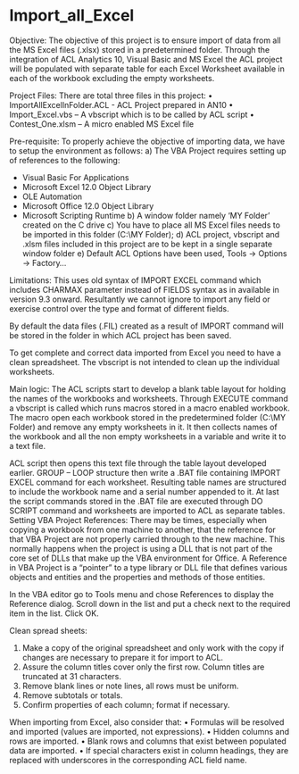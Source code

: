 Import_all_Excel
================

Objective:
The objective of this project is to ensure import of data from all the MS Excel files (.xlsx) stored in a predetermined folder. Through the integration of ACL Analytics 10, Visual Basic and MS Excel the ACL project will be populated with separate table for each Excel Worksheet available in each of the workbook excluding the empty worksheets. 

Project Files:
There are total three files in this project:
•  ImportAllExcelInFolder.ACL - ACL Project prepared in AN10
•	Import_Excel.vbs – A vbscript which is to be called by ACL script
•	Contest_One.xlsm – A micro enabled MS Excel file
 
Pre-requisite:
To properly achieve the objective of importing data, we have to setup the environment as follows:
a)	The VBA Project requires setting up of references to the following:
-	Visual Basic For Applications
-	Microsoft Excel 12.0 Object Library
-	OLE Automation
-	Microsoft Office 12.0 Object Library
-	Microsoft Scripting Runtime
b)	A window folder namely ‘MY Folder’ created on the C drive
c)	You have to place all MS Excel files needs to be imported in this folder (C:\MY Folder);
d)	ACL project, vbscript and .xlsm files included in this project are to be kept in a single separate window folder
e)	Default ACL Options have been used, Tools -> Options -> Factory… 

Limitations:
This uses old syntax of IMPORT EXCEL command which includes CHARMAX parameter instead of FIELDS syntax as in available in version 9.3 onward. Resultantly we cannot ignore to import any field or exercise control over the type and format of different fields. 

By default the data files (.FIL) created as a result of IMPORT command will be stored in the folder in which ACL project has been saved. 

To get complete and correct data imported from Excel you need to have a clean spreadsheet. The vbscript is not intended to clean up the individual worksheets. 

Main logic:
The ACL scripts start to develop a blank table layout for holding the names of the workbooks and worksheets. Through EXECUTE command a vbscript is called which runs macros stored in a macro enabled workbook. The macro open each workbook stored in the predetermined folder (C:\MY Folder) and remove any empty worksheets in it. It then collects names of the workbook and all the non empty worksheets in a variable and write it to a text file.

ACL script then opens this text file through the table layout developed earlier. GROUP – LOOP structure then write a .BAT file containing IMPORT EXCEL command for each worksheet. Resulting table names are structured to include the workbook name and a serial number appended to it. At last the script commands stored in the .BAT file are executed through DO SCRIPT command and worksheets are imported to ACL as separate tables.
Setting VBA Project References:
There may be times, especially when copying a workbook from one machine to another, that the reference for that VBA Project are not properly carried  through to the new machine. This normally happens when the project is using a DLL that is not part of the core set of DLLs that make up the VBA environment for Office. A Reference in VBA Project is a “pointer” to a type library or DLL file that defines various objects and entities and the properties and methods of those entities.

In the VBA editor go to Tools menu and chose References to display the Reference dialog. Scroll down in the list and put a check next to the required item in the list. Click OK.

Clean spread sheets:
1.	Make a copy of the original spreadsheet and only work with the copy if changes are necessary to prepare it for import to ACL. 
2.	Assure the column titles cover only the first row. Column titles are truncated at 31 characters. 
3.	Remove blank lines or note lines, all rows must be uniform. 
4.	Remove subtotals or totals. 
5.	Confirm properties of each column; format if necessary. 

When importing from Excel, also consider that: 
•	Formulas will be resolved and imported (values are imported, not expressions). 
•	Hidden columns and rows are imported. 
•	Blank rows and columns that exist between populated data are imported. 
•	If special characters exist in column headings, they are replaced with underscores in the corresponding ACL field name. 
